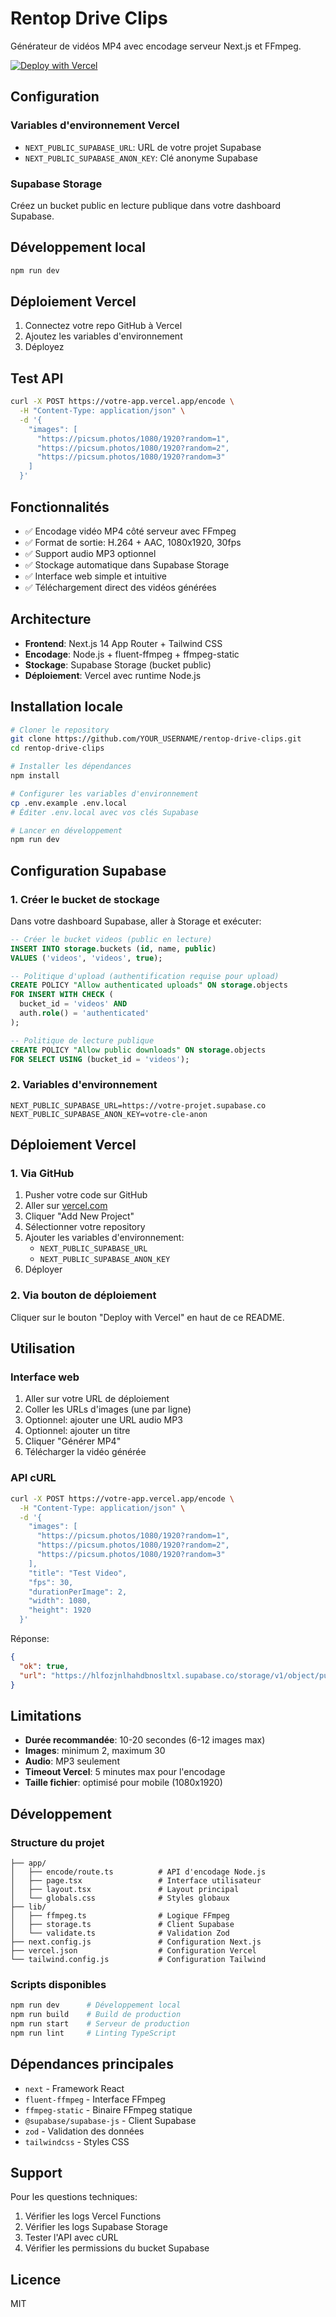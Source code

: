 # Rentop Drive Clips

Générateur de vidéos MP4 avec encodage serveur Next.js et FFmpeg.

[![Deploy with Vercel](https://vercel.com/button)](https://vercel.com/new/clone?repository-url=https://github.com/YOUR_USERNAME/rentop-drive-clips&env=NEXT_PUBLIC_SUPABASE_URL,NEXT_PUBLIC_SUPABASE_ANON_KEY)

## Configuration

### Variables d'environnement Vercel
- `NEXT_PUBLIC_SUPABASE_URL`: URL de votre projet Supabase
- `NEXT_PUBLIC_SUPABASE_ANON_KEY`: Clé anonyme Supabase

### Supabase Storage
Créez un bucket public en lecture publique dans votre dashboard Supabase.

## Développement local
```bash
npm run dev
```

## Déploiement Vercel
1. Connectez votre repo GitHub à Vercel
2. Ajoutez les variables d'environnement
3. Déployez

## Test API
```bash
curl -X POST https://votre-app.vercel.app/encode \
  -H "Content-Type: application/json" \
  -d '{
    "images": [
      "https://picsum.photos/1080/1920?random=1",
      "https://picsum.photos/1080/1920?random=2",
      "https://picsum.photos/1080/1920?random=3"
    ]
  }'
```

## Fonctionnalités

- ✅ Encodage vidéo MP4 côté serveur avec FFmpeg
- ✅ Format de sortie: H.264 + AAC, 1080x1920, 30fps
- ✅ Support audio MP3 optionnel
- ✅ Stockage automatique dans Supabase Storage
- ✅ Interface web simple et intuitive
- ✅ Téléchargement direct des vidéos générées

## Architecture

- **Frontend**: Next.js 14 App Router + Tailwind CSS
- **Encodage**: Node.js + fluent-ffmpeg + ffmpeg-static
- **Stockage**: Supabase Storage (bucket public)
- **Déploiement**: Vercel avec runtime Node.js

## Installation locale

```bash
# Cloner le repository
git clone https://github.com/YOUR_USERNAME/rentop-drive-clips.git
cd rentop-drive-clips

# Installer les dépendances
npm install

# Configurer les variables d'environnement
cp .env.example .env.local
# Éditer .env.local avec vos clés Supabase

# Lancer en développement
npm run dev
```

## Configuration Supabase

### 1. Créer le bucket de stockage

Dans votre dashboard Supabase, aller à Storage et exécuter:

```sql
-- Créer le bucket videos (public en lecture)
INSERT INTO storage.buckets (id, name, public) 
VALUES ('videos', 'videos', true);

-- Politique d'upload (authentification requise pour upload)
CREATE POLICY "Allow authenticated uploads" ON storage.objects
FOR INSERT WITH CHECK (
  bucket_id = 'videos' AND
  auth.role() = 'authenticated'
);

-- Politique de lecture publique
CREATE POLICY "Allow public downloads" ON storage.objects
FOR SELECT USING (bucket_id = 'videos');
```

### 2. Variables d'environnement

```env
NEXT_PUBLIC_SUPABASE_URL=https://votre-projet.supabase.co
NEXT_PUBLIC_SUPABASE_ANON_KEY=votre-cle-anon
```

## Déploiement Vercel

### 1. Via GitHub

1. Pusher votre code sur GitHub
2. Aller sur [vercel.com](https://vercel.com)
3. Cliquer "Add New Project"
4. Sélectionner votre repository
5. Ajouter les variables d'environnement:
   - `NEXT_PUBLIC_SUPABASE_URL`
   - `NEXT_PUBLIC_SUPABASE_ANON_KEY`
6. Déployer

### 2. Via bouton de déploiement

Cliquer sur le bouton "Deploy with Vercel" en haut de ce README.

## Utilisation

### Interface web

1. Aller sur votre URL de déploiement
2. Coller les URLs d'images (une par ligne)
3. Optionnel: ajouter une URL audio MP3
4. Optionnel: ajouter un titre
5. Cliquer "Générer MP4"
6. Télécharger la vidéo générée

### API cURL

```bash
curl -X POST https://votre-app.vercel.app/encode \
  -H "Content-Type: application/json" \
  -d '{
    "images": [
      "https://picsum.photos/1080/1920?random=1",
      "https://picsum.photos/1080/1920?random=2",
      "https://picsum.photos/1080/1920?random=3"
    ],
    "title": "Test Video",
    "fps": 30,
    "durationPerImage": 2,
    "width": 1080,
    "height": 1920
  }'
```

Réponse:
```json
{
  "ok": true,
  "url": "https://hlfozjnlhahdbnosltxl.supabase.co/storage/v1/object/public/videos/clips/1703123456789.mp4"
}
```

## Limitations

- **Durée recommandée**: 10-20 secondes (6-12 images max)
- **Images**: minimum 2, maximum 30
- **Audio**: MP3 seulement
- **Timeout Vercel**: 5 minutes max pour l'encodage
- **Taille fichier**: optimisé pour mobile (1080x1920)

## Développement

### Structure du projet

```
├── app/
│   ├── encode/route.ts          # API d'encodage Node.js
│   ├── page.tsx                 # Interface utilisateur
│   ├── layout.tsx               # Layout principal
│   └── globals.css              # Styles globaux
├── lib/
│   ├── ffmpeg.ts                # Logique FFmpeg
│   ├── storage.ts               # Client Supabase
│   └── validate.ts              # Validation Zod
├── next.config.js               # Configuration Next.js
├── vercel.json                  # Configuration Vercel
└── tailwind.config.js           # Configuration Tailwind
```

### Scripts disponibles

```bash
npm run dev      # Développement local
npm run build    # Build de production
npm run start    # Serveur de production
npm run lint     # Linting TypeScript
```

## Dépendances principales

- `next` - Framework React
- `fluent-ffmpeg` - Interface FFmpeg
- `ffmpeg-static` - Binaire FFmpeg statique
- `@supabase/supabase-js` - Client Supabase
- `zod` - Validation des données
- `tailwindcss` - Styles CSS

## Support

Pour les questions techniques:
1. Vérifier les logs Vercel Functions
2. Vérifier les logs Supabase Storage
3. Tester l'API avec cURL
4. Vérifier les permissions du bucket Supabase

## Licence

MIT